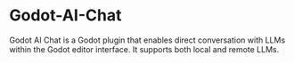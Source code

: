 # Godot-AI-Chat
Godot AI Chat is a Godot plugin that enables direct conversation with LLMs within the Godot editor interface. It supports both local and remote LLMs. 
